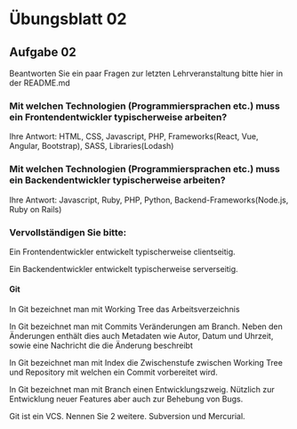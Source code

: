 # Übungsblatt 02

## Aufgabe 02

Beantworten Sie ein paar Fragen zur letzten Lehrveranstaltung bitte hier in der README.md

### Mit welchen Technologien (Programmiersprachen etc.) muss ein Frontendentwickler typischerweise arbeiten?

Ihre Antwort: HTML, CSS, Javascript, PHP, Frameworks(React, Vue, Angular, Bootstrap), SASS, Libraries(Lodash)

### Mit welchen Technologien (Programmiersprachen etc.) muss ein Backendentwickler typischerweise arbeiten?

Ihre Antwort: Javascript, Ruby, PHP, Python, Backend-Frameworks(Node.js, Ruby on Rails)

### Vervollständigen Sie bitte:

Ein Frontendentwickler entwickelt typischerweise clientseitig.

Ein Backendentwickler entwickelt typischerweise serverseitig.

#### Git

In Git bezeichnet man mit Working Tree das Arbeitsverzeichnis

In Git bezeichnet man mit Commits Veränderungen am Branch. Neben den Änderungen enthält dies auch Metadaten wie Autor, Datum und Uhrzeit, sowie eine Nachricht die die Änderung beschreibt

In Git bezeichnet man mit Index die Zwischenstufe zwischen Working Tree und Repository mit welchen ein Commit vorbereitet wird.

In Git bezeichnet man mit Branch einen Entwicklungszweig. Nützlich zur Entwicklung neuer Features aber auch zur Behebung von Bugs.

Git ist ein VCS. Nennen Sie 2 weitere. Subversion und Mercurial.
